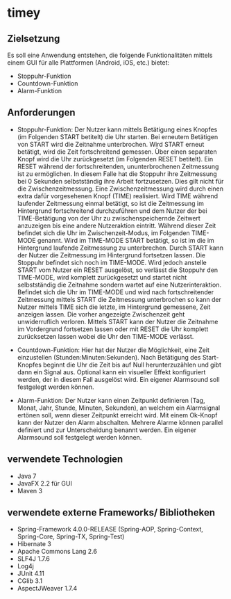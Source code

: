 # timey

## Zielsetzung

Es soll eine Anwendung entstehen, die folgende Funktionalitäten
mittels einem GUI für alle Plattformen (Android, iOS, etc.) bietet:
* Stoppuhr-Funktion
* Countdown-Funktion
* Alarm-Funktion

## Anforderungen

* Stoppuhr-Funktion: Der Nutzer kann mittels Betätigung eines
Knopfes (im Folgenden START betitelt) die Uhr starten. Bei erneutem Betätigen von START
wird die Zeitnahme unterbrochen. Wird START erneut betätigt, wird die Zeit
fortschreitend gemessen. Über einen separaten Knopf wird die Uhr zurückgesetzt (im
Folgenden RESET betitelt).
Ein RESET während der fortschreitenden, ununterbrochenen Zeitmessung ist zu ermöglichen.
In diesem Falle hat die Stoppuhr ihre Zeitmessung bei 0 Sekunden selbstständig ihre Arbeit
fortzusetzen. Dies gilt nicht für die Zwischenzeitmessung.
Eine Zwischenzeitmessung wird durch einen extra dafür vorgesehenen Knopf (TIME) realisiert.
Wird TIME während laufender Zeitmessung einmal betätigt, so ist die Zeitmessung im
Hintergrund fortschreitend durchzuführen und dem Nutzer der bei TIME-Betätigung von der
Uhr zu zwischenspeichernde Zeitwert anzuzeigen bis eine andere Nutzeraktion eintritt. Während
dieser Zeit befindet sich die Uhr im Zwischenzeit-Modus, im Folgenden TIME-MODE genannt.
Wird im TIME-MODE START betätigt, so ist im die im Hintergrund laufende Zeitmessung zu
unterbrechen. Durch START kann der Nutzer die Zeitmessung im Hintergrund fortsetzen lassen.
Die Stoppuhr befindet sich noch im TIME-MODE.
Wird jedoch anstelle START vom Nutzer ein RESET ausgelöst, so verlässt die Stoppuhr
den TIME-MODE, wird komplett zurückgesetzt und startet nicht selbstständig die Zeitnahme
sondern wartet auf eine Nutzerinteraktion.
Befindet sich die Uhr im TIME-MODE und wird nach fortschreitender Zeitmessung mittels START
die Zeitmessung unterbrochen so kann der Nutzer mittels TIME sich die letzte, im
Hintergrund gemessene, Zeit anzeigen lassen. Die vorher angezeigte Zwischenzeit geht unwiderruflich
verloren. Mittels START kann der Nutzer die Zeitnahme im Vordergrund fortsetzen lassen oder
mit RESET die Uhr komplett zurücksetzen lassen wobei die Uhr den TIME-MODE verlässt.

* Countdown-Funktion: Hier hat der Nutzer die Möglichkeit, eine Zeit einzustellen
(Stunden:Minuten:Sekunden). Nach Betätigung des Start-Knopfes beginnt die Uhr
die Zeit bis auf Null herunterzuzählen und gibt dann ein Signal aus. Optional
kann ein visueller Effekt konfiguriert werden, der in diesem Fall ausgelöst wird.
Ein eigener Alarmsound soll festgelegt werden können.

* Alarm-Funktion: Der Nutzer kann einen Zeitpunkt definieren
(Tag, Monat, Jahr, Stunde, Minuten, Sekunden), an welchem ein Alarmsignal ertönen soll,
wenn dieser Zeitpunkt erreicht wird. Mit einem Ok-Knopf kann der Nutzer den
Alarm abschalten. Mehrere Alarme können parallel definiert und zur
Unterscheidung benannt werden. Ein eigener Alarmsound soll festgelegt werden
können.

## verwendete Technologien

* Java 7
* JavaFX 2.2 für GUI
* Maven 3


## verwendete externe Frameworks/ Bibliotheken

* Spring-Framework 4.0.0-RELEASE (Spring-AOP, Spring-Context, Spring-Core, Spring-TX, Spring-Test)
* Hibernate 3
* Apache Commons Lang 2.6
* SLF4J 1.7.6
* Log4j
* JUnit 4.11
* CGlib 3.1
* AspectJWeaver 1.7.4


